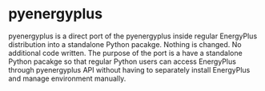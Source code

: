 # pyenergyplus

pyenergyplus is a direct port of the pyenergyplus inside regular EnergyPlus
distribution into a standalone Python pacakge. Nothing is changed. 
No additional code written. The purpose of the port is a have a standalone 
Python pacakge so that regular Python users can access EnergyPlus through
pyenergyplus API without having to separately install EnergyPlus and manage 
environment manually.


